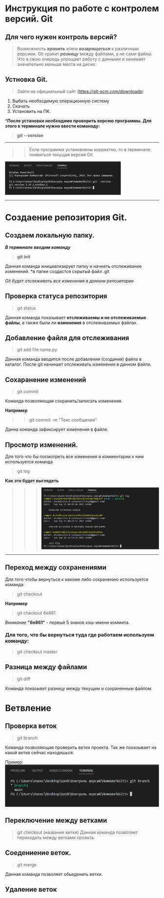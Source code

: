 
# Инструкция по работе с контролем версий. Git 


## Для чего нужен контроль версий? 
> Возможность ***хранить*** и/или ***возвращаться*** к различным версиям.
Git хранит ***разницу*** между файлами, а не сами файлы. Что в свою очередь упрощает работу с данными и занимает значительно меньше места на диске. 

## Устновка Git. 


> Зайти на официальный сайт (https://git-scm.com/downloads)

1. Выбать необходимую операционную систему
2. Скачать
3. Установить на ПК. 

***После установки необходимо проверить версию программы.
Для этого в терминале нужно ввести команаду:** 
> ***git --version***
***
>> Если программа установлены корректно, то в терминале появиться текущая версия Git. 

![Альтернативный текст](image1.jpg)
***


#  Создаение репозитория Git. 

## Создаем локальную папку. 
***В терминале вводим команду*** 
> **git init**

Данная команда инициализирует папку и начнеть отслеживание изменений. 
    *в папке создастся скрытый файл .git

*Git будет отслеживать все изменения в данном репозитории*


## Проверка статуса репозитория 

> git status 

Данная команда показывает **отслеживаемы и не отслеживаемые файлы**, а также были ли **изменения** в отслеживаемых файлах. 


## Добавление файля для отслеживания

> git add file name.py

Данная команда вводится после добавления (создания) файла в каталог. После git начинает отслеживать изменения в данном файле. 


## Сохаранение изменений 

> git commit 

Команда позволяющая сохранить/записать изменения. 

 **Например**
 >> git commit -m "Текс сообщения" 

 Данна команда зафиксирует изменения в файле. 

## Просмотр изменений.
Для того что бы посмотреть все изменения и комментарии к ним используется команда 
> git log

**Как это будет выглядеть**
>>>![Альтернативный текст](image2.jpg)
***

## Переход между сохранениями

Для того чтобы вернуться к какомe либо сохранению используется команда:  

> git checkout 

**Например**

> git checkout 6e861

*Внимание* __"6е861"__ - первый 5 знаков хэш-имени коммита.

### Для того, что бы вернуться туда где работаем используем команду:
> git checkout master


## Разница между файлами 

> git diff 

Команда показывет разницу между текущим и сохраненным файлом. 


# Ветвление 
## Проверка веток 

> git branch 

Команда позволяющая проверить ветки проекта. 
Так же показывает на какой ветке сейчас находишься. 

Пример: 
![Terminal](branch1.jpg)

## Переключение между ветками

> git checkout (название ветки)
Данная команда позволяет переходить между ветками проекта. 


## Соедениение веток. 
> git merge 

Данная команда позволяет обьеденить ветки. 

## Удаление веток 



